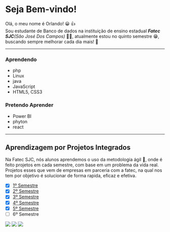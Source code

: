 # Seja Bem-vindo!
Olá, o meu nome é Orlando! :grinning: :thumbsup:<br>
Sou estudante de Banco de dados na instituição de ensino estadual _**Fatec SJC**(São José Dos Campos)_ :man_student:, atualmente estou no quinto semestre :grin:, buscando sempre melhorar cada dia mais! :cowboy_hat_face: 

---

### Aprendendo
* php
* Linux
* java
* JavaScript
* HTML5, CSS3

### Pretendo Aprender
* Power BI
* phyton
* react

---
## Aprendizagem por Projetos Integrados
Na Fatec SJC, nós alunos aprendemos o uso da metodologia ágil :runner:, onde é feito projetos em cada semestre, com base em um problema da vida real. Projetos esses que vem de empresas em parceria com a fatec, na qual  nos tem por objetivo é solucionar de forma rapida, eficaz e efetiva. 

-  [x] [1º Semestre](https://github.com/Valdineynascimento/projeto_integrador_coffeend)
-  [x] [2º Semestre](https://gitlab.com/orl22/projeto_pi3)
-  [x] [3º Semestre](https://gitlab.com/vitorlimadomingues/3periodo_devstore)
-  [x] [4º Semestre](https://gitlab.com/vueforce1/lefoot)
-  [x] [5º Semestre](https://github.com/TechNinjass/APIMidAll)
-  [ ] 6º Semestre

<a href= "https://www.linkedin.com/in/orlando-pereira-a09ba9214/" target="_blank"><img src="https://img.shields.io/badge/-LinkedIn-%230077B5?style=for-the-badge&logo=linkedin&logoColor=white" target="_blank"></a>
<a href= "https://www.instagram.com/orf_seixas" target="_blank"><img src="https://img.shields.io/badge/-Instagram-%23E4405F?style=for-the-badge&logo=instagram&logoColor=white" target="_blank"></a>
<a href = "mailto:seixasorlando25@gmail.com"><img src="https://img.shields.io/badge/Gmail-D14836?style=for-the-badge&logo=gmail&logoColor=white" target="_blank"></a>



